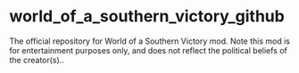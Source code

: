 # world_of_a_southern_victory_github
The official repository for World of a Southern Victory mod.  Note this mod is for entertainment purposes only, and does not reflect the political beliefs of the creator(s)..
